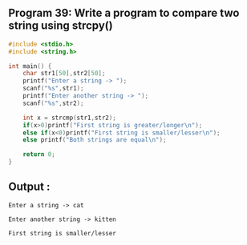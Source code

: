 ## Program 39: Write a program to compare two string using strcpy()
```c
#include <stdio.h>
#include <string.h>

int main() {
    char str1[50],str2[50];
    printf("Enter a string -> ");
    scanf("%s",str1);
    printf("Enter another string -> ");
    scanf("%s",str2);

    int x = strcmp(str1,str2);
    if(x>0)printf("First string is greater/longer\n");
    else if(x<0)printf("First string is smaller/lesser\n");
    else printf("Both strings are equal\n");

    return 0;
}
```
## Output :
```
Enter a string -> cat

Enter another string -> kitten

First string is smaller/lesser
